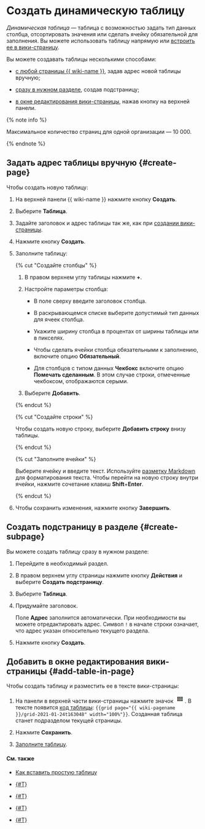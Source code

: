 # Создать динамическую таблицу

_Динамическая таблица_ — таблица с возможностью задать тип данных столбца, отсортировать значения или сделать ячейку обязательной для заполнения. Вы можете использовать таблицу напрямую или [встроить ее в вики-страницу](add-grid.md#grid).

Вы можете создавать таблицы несколькими способами:

- [с любой страницы {{ wiki-name }}](#create-page), задав адрес новой таблицы вручную;

- [сразу в нужном разделе](#create-subpage), создав подстраницу;

- [в окне редактирования вики-страницы](#add-table-in-page), нажав кнопку на верхней панели.


{% note info %}

Максимальное количество страниц для одной организации — 10 000.

{% endnote %}
 

## Задать адрес таблицы вручную {#create-page}

Чтобы создать новую таблицу:

1. На верхней панели {{ wiki-name }} нажмите кнопку **Создать**.

1. Выберите **Таблица**.

1. Задайте заголовок и адрес таблицы так же, как при [создании вики-страницы](create-page.md).

1. Нажмите кнопку **Создать**.

1. Заполните таблицу:

    {% cut "Создайте столбцы" %}

    1. В правом верхнем углу таблицы нажмите **+**.

    1. Настройте параметры столбца:

        - В поле сверху введите заголовок столбца.

        - В раскрывающемся списке выберите допустимый тип данных для ячеек столбца.

        - Укажите ширину столбца в процентах от ширины таблицы или в пикселях.

        - Чтобы сделать ячейки столбца обязательными к заполнению, включите опцию **Обязательный**.

        - Для столбцов с типом данных **Чекбокс** включите опцию **Помечать сделанным**. В этом случае строки, отмеченные чекбоксом, отображаются серыми.

    1. Выберите **Добавить**.

    {% endcut %}


    {% cut "Создайте строки" %}

    Чтобы создать новую строку, выберите **Добавить строку** внизу таблицы.

    {% endcut %}


    {% cut "Заполните ячейки" %}

    Выберите ячейку и введите текст. Используйте [разметку Markdown](basic-markup.md) для форматирования текста. Чтобы перейти на новую строку внутри ячейки, нажмите сочетание клавиш **Shift**+**Enter**.

    {% endcut %}

1. Чтобы сохранить изменения, нажмите кнопку **Завершить**.


## Создать подстраницу в разделе {#create-subpage}

Вы можете создать таблицу сразу в нужном разделе:

1. Перейдите в необходимый раздел.

1. В правом верхнем углу страницы нажмите кнопку **Действия** и выберите **Создать подстраницу**.

1. Выберите **Таблица**.

1. Придумайте заголовок.

    Поле **Адрес** заполнится автоматически. При необходимости вы можете отредактировать адрес. Символ `!` в начале строки означает, что адрес указан относительно текущего раздела.

1. Нажмите кнопку **Создать**.


## Добавить в окне редактирования вики-страницы {#add-table-in-page}

Чтобы создать таблицу и разместить ее в тексте вики-страницы:

1. На панели в верхней части вики-страницы нажмите значок ![](../_assets/wiki/add-dynamic-grid.png). В тексте появится [код таблицы](actions/grid-reference.md):
    `{{grid page="{{ wiki-pagename }}/grid-2021-01-24t163048" width="100%"}}`.
    Созданная таблица станет подразделом текущей страницы.

1. Нажмите **Сохранить**.

1. [Заполните таблицу](edit-grid.md).


#### См. также

- [Как вставить простую таблицу](add-grid.md#simple-table)

- [{#T}](edit-grid.md)

- [{#T}](create-page.md)

- [{#T}](create-note.md)

- [{#T}](delete-page.md)





